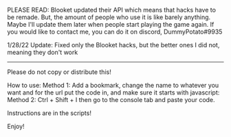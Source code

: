 PLEASE READ:
Blooket updated their API which means that hacks have to be remade. But, the amount of people who use it is like barely anything. Maybe I'll update them later when people start playing the game again. If you would like to contact me, you can do it on discord, DummyPotato#9935

1/28/22 Update: Fixed only the Blooket hacks, but the better ones I did not, meaning they don't work

--------------------------------------------------------------------------------------------------

Please do not copy or distribute this!

How to use:
Method 1: Add a bookmark, change the name to whatever you want and for the url put the code in, and make sure it starts with javascript:
Method 2: Ctrl + Shift + I then go to the console tab and paste your code.

Instructions are in the scripts!

Enjoy!
